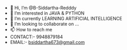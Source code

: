 - 👋 Hi, I’m @B-Siddartha-Redddy
- 👀 I’m interested in JAVA & PYTHON 
- 🌱 I’m currently LEARNING ARTIFICIAL INTELLIGENCE 
- 💞️ I’m looking to collaborate on ...
- 📫 How to reach me 
- CONTACT:- 9948879184
- EMAIL:- bsiddartha673@gmail.com 

<!---
B-Siddartha-Redddy/B-Siddartha-Redddy is a ✨ special ✨ repository because its `README.md` (this file) appears on your GitHub profile.
You can click the Preview link to take a look at your changes.
--->
